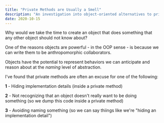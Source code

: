 ```yaml
---
title: "Private Methods are Usually a Smell"
description: "An investigation into object-oriented alternatives to private methods"
date: 2020-10-15
---
```


Why would we take the time to create an object that does something that any other object should not know about?

One of the reasons objects are powerful - in the OOP sense - is because we can write them to be anthropomorphic collaborators. 

Objects have the potential to represent behaviors we can anticipate and reason about at the _naming_ level of abstraction.

I've found that private methods are often an excuse for one of the following:

__1__ - Hiding implementation details (inside a private method)

__2__ - Not recognizing that an object doesn't really want to be doing something (so we dump this code inside a private method)

__3__ - Avoiding naming something (so we can say thiings like we're "hiding an implementation detail")
